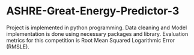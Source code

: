 # ASHRE-Great-Energy-Predictor-3
Project is implemented in python programming. Data cleaning and Model implementation is done using necessary packages and library. Evaluation metrics for this competition is Root Mean Squared Logarithmic Error (RMSLE).
